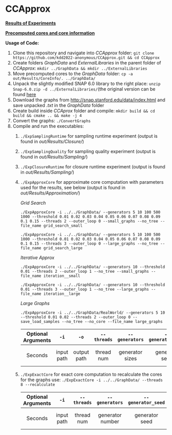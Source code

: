 # CCApprox

**[Results of Experiments](out/Results/)**

**[Precomputed cores and core information](out/Results/CoreInfo/)** 

**Usage of Code:**

1. Clone this repository and navigate into *CCApprox* folder: ```git clone https://github.com/kdd2022-anonymous/CCApprox.git && cd CCApprox```
2. Create folders *GraphData* and *ExternalLibraries* in the parent folder of *CCApprox*: ```mkdir ../GraphData && mkdir ../ExternalLibraries```
3. Move precomputed cores to the *GraphData* folder: ```cp -a out/Results/CoreInfo/. ../GraphData/``` 
4. Unpack the slightly modified SNAP 6.0 library to the right place: ```unzip Snap-6.0.zip -d ../ExternalLibraries/```(the original version can be found [here](http://snap.stanford.edu/releases/Snap-6.0.zip)
5. Download the graphs from http://snap.stanford.edu/data/index.html and save unpacked *.txt* in the *GraphData* folder
6. Create build inside *CCAprox* folder and compile:
   ```mkdir build && cd build && cmake .. && make -j 4```
7. Convert the graphs: ```./ConvertGraphs```
8. Compile and run the executables:
   1. ```./ExpSamplingRuntime``` for sampling runtime experiment (output is found in *out/Results/Closure/*)
   2. ```./ExpSamplingQuality``` for sampling quality experiment (output is found in *out/Results/Sampling/*)
   3. ```./ExpClosureRuntime``` for closure runtime experiment   (output is found in *out/Results/Sampling/*)
   4. ```./ExpApproxCore``` for approximate core computation with parameters used for the results, see below (output is found in *out/Results/Approximation/*)    
   
      *Grid Search*
    
       ```./ExpApproxCore -i ../../GraphData/ --generators 5 10 100 500 1000 --threshold 0.01 0.02 0.03 0.04 0.05 0.06 0.07 0.08 0.09 0.1 0.15 --threads 2 --outer_loop 0 --small_graphs --no_tree --file_name grid_search_small```
    
       ```./ExpApproxCore -i ../../GraphData/ --generators 5 10 100 500 1000 --threshold 0.01 0.02 0.03 0.04 0.05 0.06 0.07 0.08 0.09 0.1 0.15 --threads 3 --outer_loop 0 --large_graphs --no_tree --file_name grid_search_large```
      
       *Iterative Approx*
   
       ```./ExpApproxCore -i ../../GraphData/ --generators 10 --threshold 0.01 --threads 2 --outer_loop 1 --no_tree --small_graphs --file_name iteration__small```
    
       ```./ExpApproxCore -i ../../GraphData/ --generators 10 --threshold 0.01 --threads 3 --outer_loop 1 --no_tree --large_graphs --file_name iteration__large```
       
       *Large Graphs*
    
       ```./ExpApproxCore -i ../../GraphData/RealWorld/ --generators 5 10 --threshold 0.01 0.02 --threads 2 --outer_loop 0 --save_load_samples --no_tree --no_core --file_name large_graphs```
      
   
       | Optional Arguments | ```-i```  | ```-o```  | ```--threads```  | ```--generators``` | ```--generator_seed``` | ```--threshold``` | ```--core_iterations```  | ```--samples``` | ```--sample_seed```  | ```--max_nodes``` | ```--max_edges``` |
       | :---:   | :-: | :-: | :-: | :------------: | :-----------------: | :------------------: | :------------------: | :------------: | :------------: | :------------: | :------------: |
       | Seconds | input path | output path | thread num | generator sizes | generator seed | threshold sizes | iterations of the core | number of samples | sample seed | max graph size | max graph edges |
   5. ```./ExpExactCore``` for exact core computation to recalculate the cores for the graphs use: ```./ExpExactCore -i ../../GraphData/ --threads 8 --recalculate```
    
       | Optional Arguments | ```-i```  | ```--threads```  | ```--generators``` | ```--generator_seed``` | ```--core_iterations``` | ```--max_nodes``` | ```--max_edges``` |
       | :---:   | :-: | :-: | :------------: | :-----------------: | :------------------: | :------------: | :------------: |
       | Seconds | input path | thread num | generator number | generator seed | iterations of the core | max graph size | max graph edges |
       
       
       
